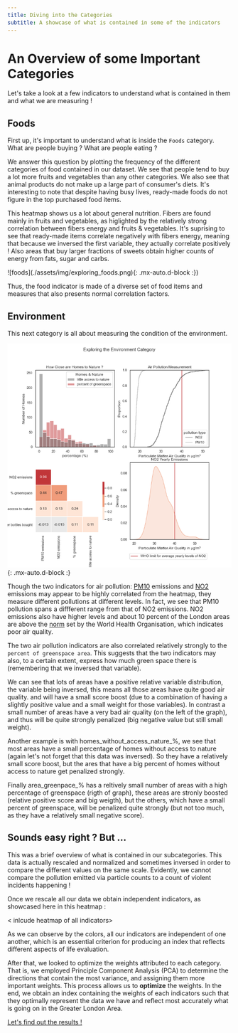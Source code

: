 ```yaml
---
title: Diving into the Categories 
subtitle: A showcase of what is contained in some of the indicators
---
```


# An Overview of some Important Categories

Let's take a look at a few indicators to understand what is contained in them and what we are measuring !

## Foods 

First up, it's important to understand what is inside the `Foods` category. What are people buying ? What are people eating ? 

We answer this question by plotting the frequency of the different categories of food contained in our dataset. We see that people tend to buy a lot more fruits and vegetables than any other categories. We also see that animal products do not make up a large part of consumer's diets. It's interesting to note that despite having busy lives, ready-made foods do not figure in the top purchased food items.  

<insert the first graph for food >

This heatmap shows us a lot about general nutrition. Fibers are found mainly in fruits and vegetables, as higlighted by the relatively strong correlation between fibers energy and fruits & vegetables. It's suprising to see that ready-made items correlate negatively with fibers energy, meaning that because we inversed the first variable, they actually correlate positively ! Also areas that buy larger fractions of sweets obtain higher counts of energy from fats, sugar and carbs.

<insert the second graph for foods>
![foods](./assets/img/exploring_foods.png){: .mx-auto.d-block :})

Thus, the food indicator is made of a diverse set of food items and measures that also presents normal correlation factors.

## Environment 

This next category is all about measuring the condition of the environment.

![env](./assets/img/exploring_env.png){: .mx-auto.d-block :}

Though the two indicators for air pollution: [PM10](https://www.eea.europa.eu/data-and-maps/indicators/emissions-of-primary-particles-and-5/assessment-3#:~:text=UNECE%20LRTAP%20Convention.-,PM10%3A%20Particulate%20matter%20(particles%20with%20diameter%20of%2010%20micrometres%20or,by%20European%20Environment%20Agency%20))  emissions and [NO2](https://www.epa.gov/no2-pollution#:~:text=NO2%20primarily%20gets%20in,%2C%20and%20off%2Droad%20equipment) emissions may appear to be highly correlated from the heatmap, they measure different pollutions at different levels. In fact, we see that PM10 pollution spans a diffferent range from that of NO2 emissions. NO2 emissions also have higher levels and about 10 percent of the London areas are above the [norm](https://www.who.int/news-room/fact-sheets/detail/ambient-(outdoor)-air-quality-and-health) set by the World Health Organisation, which indicates poor air quality. 

The two air pollution indicators are also correlated relatively strongly to the `percent of greenspace area`. This suggests that the two indicators may also, to a certain extent, express how much green space there is (remembering that we inversed that variable). 

We can see that lots of areas have a positive relative variable distribution, the variable being inversed, this means all those areas have quite good air quality. and will have a small score boost (due to a combination of having a slightly positive value and a small weight for those variables). In contrast a small number of areas have a very bad air quality (on the left of the graph), and thus will be quite strongly penalized (big negative value but still small weight).

Another example is with homes_without_access_nature_%, we see that most areas have a small percentage of homes without access to nature (again let's not forget that this data was inversed). So they have a relatively small score boost, but the ares that have a big percent of homes without access to nature get penalized strongly.

Finally area_greenpace_% has a reltively small number of areas with a high percentage of greenspace (rigth of graph), these areas are stronly boosted (relative positive score and big weigth), but the others, which have a small percent of greenspace, will be penalized quite strongly (but not too much, as they have a relatively small negative score).

## Sounds easy right ? But ... 

This was a brief overview of what is contained in our subcategories. This data is actually rescaled and normalized and sometimes inversed in order to compare the different values on the same scale. Evidently, we cannot compare the pollution emitted via particle counts to a count of violent incidents happening ! 

Once we rescale all our data we obtain independent indicators, as showcased here in this heatmap :

< inlcude heatmap of all indicators> 

As we can observe by the colors, all our indicators are independent of one another, which is an essential criterion for producing an index that reflects different aspects of life evaluation. 

After that, we looked to optimize the weights attributed to each category. That is, we employed Principle Component Analysis (PCA) to determine the directions that contain the most variance, and assigning them more important weights. This process allows us to **optimize** the weights. In the end, we obtain an index containing the weights of each indicators such that they optimally represent the data we have and reflect most accurately what is going on in the Greater London Area. 

[Let's find out the results !](https://charlyneburki.github.io/The-ALDI/map/) 

